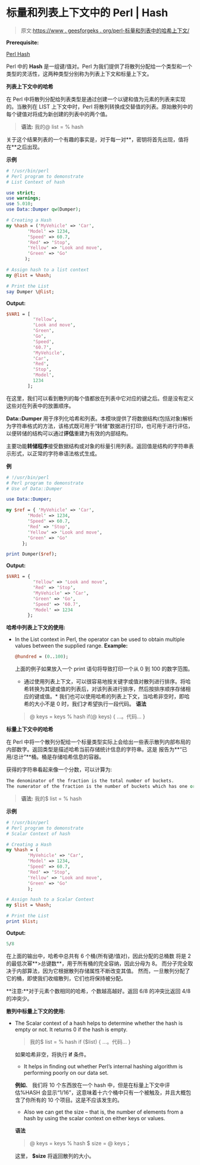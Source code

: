 # 标量和列表上下文中的 Perl | Hash

> 原文:[https://www . geesforgeks . org/perl-标量和列表中的哈希上下文/](https://www.geeksforgeeks.org/perl-hash-in-scalar-and-list-context/)

**Prerequisite:**

[Perl Hash](https://www.geeksforgeeks.org/perl-hash-operations/)

Perl 中的 **Hash** 是一组键/值对。Perl 为我们提供了将散列分配给一个类型和一个类型的灵活性，这两种类型分别称为列表上下文和标量上下文。

**列表上下文中的哈希**

在 Perl 中将散列分配给列表类型是通过创建一个以键和值为元素的列表来实现的。当散列在 LIST 上下文中时，Perl 将散列转换成交替值的列表。原始散列中的每个键值对将成为新创建的列表中的两个值。

> **语法:**
> 我的@ list = % hash

关于这个结果列表的一个有趣的事实是，对于每一对**，密钥将首先出现，值将在**之后出现。

**示例**

```perl
# !/usr/bin/perl
# Perl program to demonstrate
# List Context of hash

use strict; 
use warnings;
use 5.010;
use Data::Dumper qw(Dumper);

# Creating a Hash
my %hash = ('MyVehicle' => 'Car', 
        'Model' => 1234, 
        'Speed' => 60.7,     
        'Red' => 'Stop',         
        'Yellow' => 'Look and move', 
        'Green' => 'Go'
       ); 

# Assign hash to a list context
my @list = %hash;

# Print the List
say Dumper \@list;
```

**Output:**

```perl
$VAR1 = [
          'Yellow',
          'Look and move',
          'Green',
          'Go',
          'Speed',
          '60.7',
          'MyVehicle',
          'Car',
          'Red',
          'Stop',
          'Model',
          1234
        ];

```

在这里，我们可以看到散列的每个值都放在列表中它对应的键之后。但是没有定义这些对在列表中的放置顺序。

**Data::Dumper** 用于序列化哈希和列表。本模块提供了将数据结构(包括对象)解析为字符串格式的方法，该格式既可用于“转储”数据进行打印，也可用于进行评估，以便转储的结构可以通过**评估**重建为有效的内部结构。

主要功能**转储程序**接受数据结构或对象的标量引用列表。返回值是结构的字符串表示形式，以正常的字符串语法格式生成。

**例**

```perl
# !/usr/bin/perl
# Perl program to demonstrate
# Use of Data::Dumper

use Data::Dumper;

my $ref = { 'MyVehicle' => 'Car', 
        'Model' => 1234, 
        'Speed' => 60.7,     
        'Red' => 'Stop',         
        'Yellow' => 'Look and move', 
        'Green' => 'Go'
      }; 

print Dumper($ref);
```

**Output:**

```perl
$VAR1 = {
          'Yellow' => 'Look and move',
          'Red' => 'Stop',
          'MyVehicle' => 'Car',
          'Green' => 'Go',
          'Speed' => '60.7',
          'Model' => 1234
        };

```

**哈希中列表上下文的使用:**

*   In the List context in Perl, the operator can be used to obtain multiple values between the supplied range.
    **Example:**

    ```perl
    @hundred = (0..100);

    ```

    上面的例子如果放入一个 print 语句将导致打印一个从 0 到 100 的数字范围。

    *   通过使用列表上下文，可以很容易地按关键字或值对散列进行排序。将哈希转换为其键或值的列表后，对该列表进行排序，然后按排序顺序存储相应的键或值。*   我们也可以使用哈希的列表上下文，当哈希非空时，即哈希的大小不是 0 时，我们才希望执行一段代码。
    **语法**

    > @ keys = keys % hash
    > if(@ keys)
    > {
    > …。代码…
    > }

**标量上下文中的哈希**

在 Perl 中将一个散列分配给一个标量类型实际上会给出一些表示散列内部布局的内部数字。返回类型是描述哈希当前存储统计信息的字符串。这是
报告为**“已用/总计”**桶。桶是存储哈希信息的容器。

获得的字符串看起来像一个分数，可以计算为:

```perl
The denominator of the fraction is the total number of buckets.
The numerator of the fraction is the number of buckets which has one or more elements.
```

> **语法:**
> 我的$ list = % hash

**示例**

```perl
# !/usr/bin/perl
# Perl program to demonstrate
# Scalar Context of hash

# Creating a Hash
my %hash = (
        'MyVehicle' => 'Car', 
        'Model' => 1234, 
        'Speed' => 60.7,     
        'Red' => 'Stop',         
        'Yellow' => 'Look and move', 
        'Green' => 'Go'
        ); 

# Assign hash to a Scalar Context
my $list = %hash;

# Print the List
print $list;
```

**Output:**

```perl
5/8

```

在上面的输出中，哈希中总共有 6 个桶(所有键/值对)，因此分配的总桶数
将是 2 的最低次幂**>总键数**，用于所有桶的完全容纳，因此分母为 8。
而分子完全取决于内部算法，因为它根据散列存储属性不断改变其值。
然而，一旦散列分配了它的桶，即使我们收缩散列，它们也将保持被分配。

**注意:**对于元素个数相同的哈希，个数越高越好。返回 6/8 的冲突比返回 4/8 的冲突少。

**散列中标量上下文的使用:**

*   The Scalar context of a hash helps to determine whether the hash is empty or not. It returns 0 if the hash
    is empty.

    > 我的$ list = % hash
    > if ($list)
    > {
    > …。代码…
    > }

    如果哈希非空，将执行 **if** 条件。

    *   It helps in finding out whether Perl’s internal hashing algorithm is performing poorly on our data set.

    **例如**、
    我们将 10 个东西放在一个 hash 中，但是在标量上下文中评估%HASH 会显示“1/16”，这意味着十六个桶中只有一个被触及，并且大概包含了你所有的 10 个项目。这是不应该发生的。

    *   Also we can get the size – that is, the number of elements from a hash by using the scalar context on
    either keys or values.

    **语法**

    > @ keys = keys % hash
    > $ size = @ keys；

    这里， **$size** 将返回散列的大小。